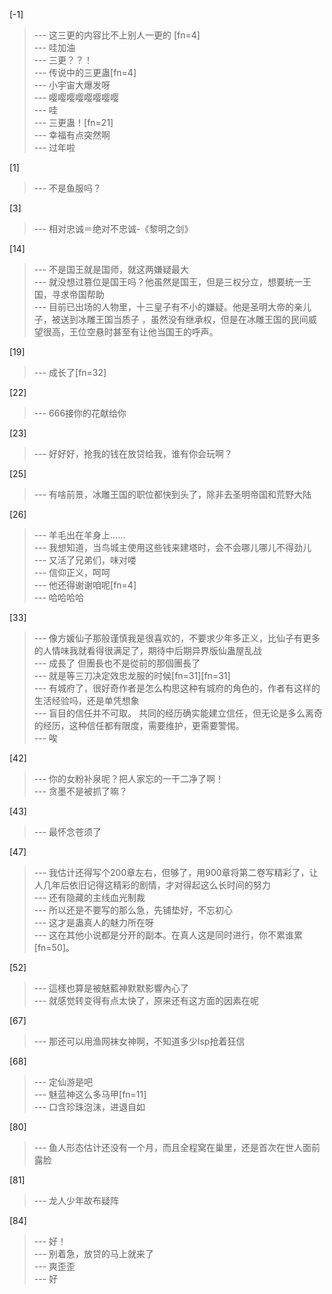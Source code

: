 
[-1] 
>--- 这三更的内容比不上别人一更的 [fn=4]<br>
>--- 哇加油<br>
>--- 三更？？！<br>
>--- 传说中的三更蛊[fn=4]<br>
>--- 小宇宙大爆发呀<br>
>--- 嘤嘤嘤嘤嘤嘤嘤嘤<br>
>--- 哇<br>
>--- 三更蛊！[fn=21]<br>
>--- 幸福有点突然啊<br>
>--- 过年啦<br>

[1] 
>--- 不是鱼服吗？<br>

[3] 
>--- 相对忠诚＝绝对不忠诚-《黎明之剑》<br>

[14] 
>--- 不是国王就是国师，就这两嫌疑最大<br>
>--- 就没想过篡位是国王吗？他虽然是国王，但是三权分立，想要统一王国，寻求帝国帮助<br>
>--- 目前已出场的人物里，十三皇子有不小的嫌疑。他是圣明大帝的亲儿子，被送到冰雕王国当质子 ，虽然没有继承权，但是在冰雕王国的民间威望很高，王位空悬时甚至有让他当国王的呼声。<br>

[19] 
>--- 成长了[fn=32]<br>

[22] 
>--- 666接你的花献给你<br>

[23] 
>--- 好好好，抢我的钱在放贷给我，谁有你会玩啊？<br>

[25] 
>--- 有啥前景，冰雕王国的职位都快到头了，除非去圣明帝国和荒野大陆<br>

[26] 
>--- 羊毛出在羊身上……<br>
>--- 我想知道，当鸟城主使用这些钱来建塔时，会不会哪儿哪儿不得劲儿<br>
>--- 又活了兄弟们，味对喽<br>
>--- 信仰正义，呵呵<br>
>--- 他还得谢谢咱呢[fn=4]<br>
>--- 哈哈哈哈<br>

[33] 
>--- 像方媛仙子那般谨慎我是很喜欢的，不要求少年多正义，比仙子有更多的人情味我就看得很满足了，期待中后期异界版仙蛊屋乱战<br>
>--- 成長了 但團長也不是從前的那個團長了<br>
>--- 就是等三刀决定效忠龙服的时候[fn=31][fn=31]<br>
>--- 有城府了，很好奇作者是怎么构思这种有城府的角色的，作者有这样的生活经验吗，还是单凭想象<br>
>--- 盲目的信任并不可取。
共同的经历确实能建立信任，但无论是多么离奇的经历，这种信任都有限度，需要维护，更需要警惕。<br>
>--- 唉<br>

[42] 
>--- 你的女粉补泉呢？把人家忘的一干二净了啊！<br>
>--- 贪墨不是被抓了嘛？<br>

[43] 
>--- 最怀念苍须了<br>

[47] 
>--- 我估计还得写个200章左右，但够了，用900章将第二卷写精彩了，让人几年后依旧记得这精彩的剧情，才对得起这么长时间的努力<br>
>--- 还有隐藏的主线血光制裁<br>
>--- 所以还是不要写的那么急，先铺垫好，不忘初心<br>
>--- 这才是蛊真人的魅力所在呀<br>
>--- 这在其他小说都是分开的副本。在真人这是同时进行，你不累谁累[fn=50]。<br>

[52] 
>--- 這樣也算是被魅藍神默默影響內心了<br>
>--- 就感觉转变得有点太快了，原来还有这方面的因素在呢<br>

[67] 
>--- 那还可以用渔网袜女神啊，不知道多少lsp抢着狂信<br>

[68] 
>--- 定仙游是吧<br>
>--- 魅蓝神这么多马甲[fn=11]<br>
>--- 口含珍珠泡沫，进退自如<br>

[80] 
>--- 鱼人形态估计还没有一个月，而且全程窝在巢里，还是首次在世人面前露脸<br>

[81] 
>--- 龙人少年故布疑阵<br>

[84] 
>--- 好！<br>
>--- 别着急，放贷的马上就来了<br>
>--- 爽歪歪<br>
>--- 好<br>
